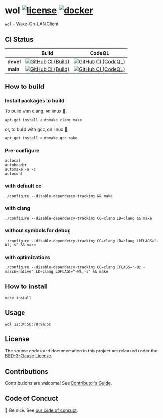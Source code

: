 # wol [![license][license-image]][license-url] [![docker][docker-image]][docker-url]

`wol` - Wake-On-LAN Client

## CI Status

| | Build | CodeQL |
| ---- | ---- | ---- |
| **devel** | [![GitHub CI (Build)][github-devel-build-image]][github-devel-build-url] | [![GitHub CI (CodeQL)][github-devel-codeql-image]][github-devel-codeql-url] |
| **main** | [![GitHub CI (Build)][github-main-build-image]][github-main-build-url] | [![GitHub CI (CodeQL)][github-main-codeql-image]][github-main-codeql-url] |

## How to build

### Install packages to build

To build with clang, on linux :penguin:,

```shell
apt-get install automake clang make
```

or, to build with gcc, on linux :penguin:,

```shell
apt-get install automake gcc make
```

### Pre-configure

```shell
aclocal
autoheader
automake -a -c
autoconf
```

### with default cc

```shell
./configure --disable-dependency-tracking && make
```

### with clang

```shell
./configure --disable-dependency-tracking CC=clang LD=clang && make
```

### without symbols for debug

```shell
./configure --disable-dependency-tracking CC=clang LD=clang LDFLAGS="-Wl,-s" && make
```

### with optimizations

```shell
./configure --disable-dependency-tracking CC=clang CFLAGS="-Oz -march=native" LD=clang LDFLAGS="-Wl,-s" && make
```

## How to install

```shell
make install
```

## Usage

```shell
wol 12:34:56:78:9a:bc
```

## License

The source codes and documentation in this project are released under the [BSD-3-Clause License](https://github.com/kei-g/wol/blob/main/COPYING).

## Contributions

Contributions are welcome! See [Contributor's Guide](https://github.com/kei-g/wol/blob/main/CONTRIBUTING.md).

## Code of Conduct

:clap: Be nice. See [our code of conduct](https://github.com/kei-g/wol/blob/main/CODE_OF_CONDUCT.md).

[docker-image]:https://img.shields.io/docker/v/snowstep/wol?logo=docker
[docker-url]:https://hub.docker.com/r/snowstep/wol
[github-devel-build-image]:https://github.com/kei-g/wol/actions/workflows/build.yml/badge.svg?branch=devel
[github-devel-build-url]:https://github.com/kei-g/wol/actions/workflows/build.yml?query=branch%3Adevel
[github-devel-codeql-image]:https://github.com/kei-g/wol/actions/workflows/codeql.yml/badge.svg?branch=devel
[github-devel-codeql-url]:https://github.com/kei-g/wol/actions/workflows/codeql.yml?query=branch%3Adevel
[github-main-build-image]:https://github.com/kei-g/wol/actions/workflows/build.yml/badge.svg?branch=main
[github-main-build-url]:https://github.com/kei-g/wol/actions/workflows/build.yml?query=branch%3Amain
[github-main-codeql-image]:https://github.com/kei-g/wol/actions/workflows/codeql.yml/badge.svg?branch=main
[github-main-codeql-url]:https://github.com/kei-g/wol/actions/workflows/codeql.yml?query=branch%3Amain
[github-url]:https://github.com/kei-g/wol
[license-image]:https://img.shields.io/github/license/kei-g/wol
[license-url]:https://opensource.org/licenses/BSD-3-Clause
